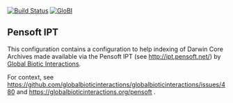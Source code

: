 [![Build Status](https://travis-ci.com/globalbioticinteractions/pensoft-ipt.svg)](https://travis-ci.com/globalbioticinteractions/pensoft-ipt) [![GloBI](http://api.globalbioticinteractions.org/interaction.svg?accordingTo=globi:globalbioticinteractions/pensoft-ipt)](http://globalbioticinteractions.org/?accordingTo=globi:globalbioticinteractions/pensoft-ipt) 

## Pensoft IPT

This configuration contains a configuration to help indexing of Darwin Core Archives made available via the Pensoft IPT (see http://ipt.pensoft.net/) by [Global Biotic Interactions](https://globalbioticinteractions.org). 

For context, see https://github.com/globalbioticinteractions/globalbioticinteractions/issues/480 and https://globalbioticinteractions.org/pensoft .

